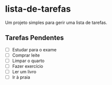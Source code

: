 # lista-de-tarefas
Um projeto simples para gerir uma lista de tarefas.
## Tarefas Pendentes
- [ ] Estudar para o exame
- [ ] Comprar leite
- [ ] Limpar o quarto
- [ ] Fazer exercício
- [ ] Ler um livro
- [ ] Ir à praia